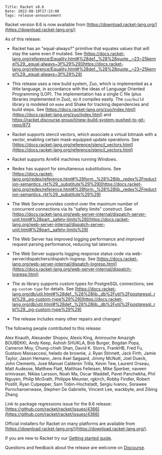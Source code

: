     Title: Racket v8.6
    Date: 2022-08-10T17:23:08
    Tags: release-announcement

Racket version 8.6 is now available from
[https://download.racket-lang.org/](https://download.racket-lang.org/)

As of this release:

* Racket has an "equal-always?" primitive that equates values that will stay
  the same even if mutated. See
  [https://docs.racket-lang.org/reference/Equality.html#%28def._%28%28quote._~23~25kernel%29._equal-always~3f%29%29](https://docs.racket-lang.org/reference/Equality.html#%28def._%28%28quote._~23~25kernel%29._equal-always~3f%29%29)

* This release uses a new build system, Zuo, which is implemented as a
  little language, in accordance with the ideas of Language Oriented
  Programming (LOP). The implementation has a single C file (plus libraries
  implemented in Zuo), so it compiles easily. The `zuo/build`
  library is modeled on `make` and Shake for tracking dependencies and
  build steps. See [https://docs.racket-lang.org/zuo/index.html](https://docs.racket-lang.org/zuo/index.html) and
  https://racket.discourse.group/t/new-build-system-pushed-to-git-repo/873

* Racket supports stencil vectors, which associate a virtual bitmask
  with a vector, enabling certain mask-equipped update operations. See
  [https://docs.racket-lang.org/reference/stencil_vectors.html](https://docs.racket-lang.org/reference/stencil_vectors.html)

* Racket supports Arm64 machines running Windows.

* Redex has support for simultaneous substitutions. See
  [https://docs.racket-lang.org/redex/reference.html#%28form._%28%28lib._redex%2Freduction-semantics..rkt%29._substitute%29%29](https://docs.racket-lang.org/redex/reference.html#%28form._%28%28lib._redex%2Freduction-semantics..rkt%29._substitute%29%29)

* The Web Server provides control over the maximum number of
  concurrent connections via its "safety limits" construct. See
  [https://docs.racket-lang.org/web-server-internal/dispatch-server-unit.html#%28part._safety-limits%29](https://docs.racket-lang.org/web-server-internal/dispatch-server-unit.html#%28part._safety-limits%29)

* The Web Server has improved logging performance and improved
  request parsing performance, reducing tail latencies.

* The Web Server supports logging response status code via
  web-server/dispatchers/dispatch-logresp. See
  [https://docs.racket-lang.org/web-server-internal/dispatch-logresp.html](https://docs.racket-lang.org/web-server-internal/dispatch-logresp.html)

* The `db` library supports custom types for PostgreSQL connections; see
  `pg-custom-type` for details. See
  [https://docs.racket-lang.org/db/util.html#%28def._%28%28lib._db%2Futil%2Fpostgresql..rkt%29._pg-custom-type%29%29](https://docs.racket-lang.org/db/util.html#%28def._%28%28lib._db%2Futil%2Fpostgresql..rkt%29._pg-custom-type%29%29)

* The release includes many other repairs and changes!


The following people contributed to this release:

Alex Knauth, Alexander Shopov, Alexis King, Amirouche Amazigh BOUBEKKI,
Andy Keep, Ashish SHUKLA, Bob Burger, Bogdan Popa, Cameron Moy,
Chung-chieh Shan, David K. Storrs, FrankHB, Fred Fu, Gustavo Massaccesi,
helado de brownie, J. Ryan Stinnett, Jack Firth, Jamie Taylor, Jason
Hemann, Jens Axel Søgaard, Jimmy McNutt, Joel Dueck, John Clements, José
Manuel Calderón Trilla, Kevin Tew, Laurent Orseau, Matt Audesse, Matthew
Flatt, Matthias Felleisen, Mike Sperber, naveen srinivasan, Niklas
Larsson, Noah Ma, Oscar Waddell, Pavel Panchekha, Phil Nguyen, Philip
McGrath, Philippe Meunier, rgkirch, Robby Findler, Robert Postill, Ryan
Culpepper, Sam Tobin-Hochstadt, Sergiu Ivanov, Sorawee Porncharoenwase,
Stephen De Gabrielle, Vincent Lee, wackbyte, and Zibing Zhang

Link to package regressions issue for the 8.6 release:
[https://github.com/racket/racket/issues/4366](https://github.com/racket/racket/issues/4366)


Official installers for Racket on many platforms are available from [https://download.racket-lang.org/](https://download.racket-lang.org/).

If you are new to Racket try our [Getting started guide](https://docs.racket-lang.org/getting-started/index.html).

Questions and feedback about the release are welcome on [Discourse](https://racket.discourse.group/).

